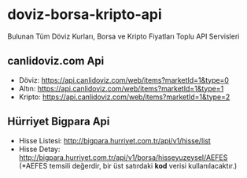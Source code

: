 # doviz-borsa-kripto-api
Bulunan Tüm Döviz Kurları, Borsa ve Kripto Fiyatları Toplu API Servisleri

## canlidoviz.com Api
- Döviz: https://api.canlidoviz.com/web/items?marketId=1&type=0
- Altın: https://api.canlidoviz.com/web/items?marketId=1&type=1
- Kripto: https://api.canlidoviz.com/web/items?marketId=1&type=2

## Hürriyet Bigpara Api
- Hisse Listesi: http://bigpara.hurriyet.com.tr/api/v1/hisse/list
- Hisse Detay: http://bigpara.hurriyet.com.tr/api/v1/borsa/hisseyuzeysel/AEFES (*AEFES temsili değerdir, bir üst satırdaki **kod** verisi kullanılacaktır.)
